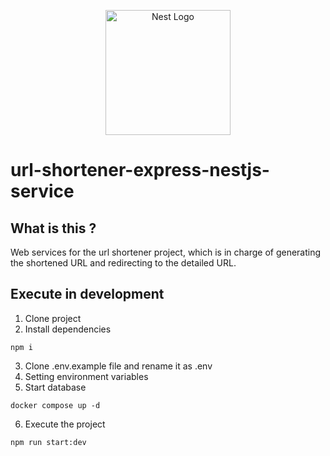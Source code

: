 <p align="center">
  <a href="http://nestjs.com/" target="blank"><img src="https://nestjs.com/img/logo-small.svg" width="200" alt="Nest Logo" /></a>
</p>

# url-shortener-express-nestjs-service

## What is this ?

Web services for the url shortener project, which is in charge of generating the shortened URL and redirecting to the detailed URL.

## Execute in development

1. Clone project
2. Install dependencies

```
npm i
```

3. Clone .env.example file and rename it as .env
4. Setting environment variables
5. Start database

```
docker compose up -d
```

6. Execute the project

```
npm run start:dev
```
